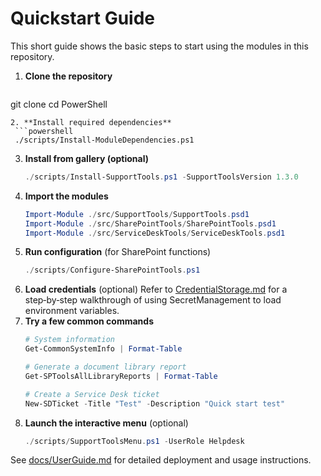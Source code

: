 # Quickstart Guide

This short guide shows the basic steps to start using the modules in this repository.

1. **Clone the repository**
   ```powershell
 git clone <repository-url>
 cd PowerShell
  ```
2. **Install required dependencies**
   ```powershell
   ./scripts/Install-ModuleDependencies.ps1
   ```
3. **Install from gallery (optional)**
   ```powershell
   ./scripts/Install-SupportTools.ps1 -SupportToolsVersion 1.3.0
   ```
4. **Import the modules**
   ```powershell
   Import-Module ./src/SupportTools/SupportTools.psd1
   Import-Module ./src/SharePointTools/SharePointTools.psd1
   Import-Module ./src/ServiceDeskTools/ServiceDeskTools.psd1
   ```
5. **Run configuration** (for SharePoint functions)
   ```powershell
   ./scripts/Configure-SharePointTools.ps1
   ```
6. **Load credentials** (optional)
   Refer to [CredentialStorage.md](CredentialStorage.md) for a step‑by‑step
   walkthrough of using SecretManagement to load environment variables.
7. **Try a few common commands**
   ```powershell
   # System information
   Get-CommonSystemInfo | Format-Table

   # Generate a document library report
   Get-SPToolsAllLibraryReports | Format-Table

   # Create a Service Desk ticket
   New-SDTicket -Title "Test" -Description "Quick start test"
   ```
7. **Launch the interactive menu** (optional)
   ```powershell
   ./scripts/SupportToolsMenu.ps1 -UserRole Helpdesk
   ```

See [docs/UserGuide.md](UserGuide.md) for detailed deployment and usage instructions.
